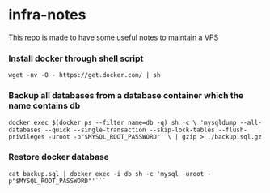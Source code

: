 # infra-notes
This repo is made to have some useful notes to maintain a VPS

### Install docker through shell script 
```wget -nv -O - https://get.docker.com/ | sh```

### Backup all databases from a database container which the name contains db

```docker exec $(docker ps --filter name=db -q) sh -c \ 'mysqldump --all-databases --quick --single-transaction --skip-lock-tables --flush-privileges -uroot -p"$MYSQL_ROOT_PASSWORD"' \ | gzip > ./backup.sql.gz```

### Restore docker database

```gunzip -k ./backup.sql.gz
cat backup.sql | docker exec -i db sh -c 'mysql -uroot -p"$MYSQL_ROOT_PASSWORD"'```
